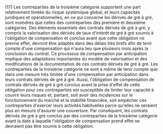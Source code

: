 (17) Les contreparties de la troisième catégorie supportent une part relativement limitée du risque systémique global, et leurs capacités juridiques et opérationnelles, en ce qui concerne les dérivés de gré à gré, sont moindres que celles des contreparties des première et deuxième catégories. Des éléments essentiels des contrats dérivés de gré à gré, y compris la valorisation des dérivés de taux d'intérêt de gré à gré soumis à l'obligation de compensation et conclus avant que cette obligation ne prenne effet, devront être adaptés dans des délais très brefs afin de tenir compte d'une compensation qui n'aura lieu que plusieurs mois après la conclusion du contrat. Ce processus de compensation par anticipation implique des adaptations importantes du modèle de valorisation et des modifications de la documentation de ces contrats dérivés de gré à gré. Les contreparties de la troisième catégorie ne sont à même de tenir compte que dans une mesure très limitée d'une compensation par anticipation dans leurs contrats dérivés de gré à gré. Aussi, l'obligation de compensation de contrats dérivés de gré à gré conclus avant la prise d'effet de cette obligation pour ces contreparties est susceptible de limiter leur capacité à couvrir leurs risques et, partant, soit avoir des incidences sur le fonctionnement du marché et la stabilité financière, soit empêcher ces contreparties d'exercer leurs activités habituelles parce qu'elles ne seraient plus en mesure d'assurer une couverture. Par conséquent, les contrats dérivés de gré à gré conclus par des contreparties de la troisième catégorie avant la date à laquelle l'obligation de compensation prend effet ne devraient pas être soumis à cette obligation.